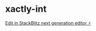# xactly-int

[Edit in StackBlitz next generation editor ⚡️](https://stackblitz.com/~/github.com/Dhanarajb/xactly-int)